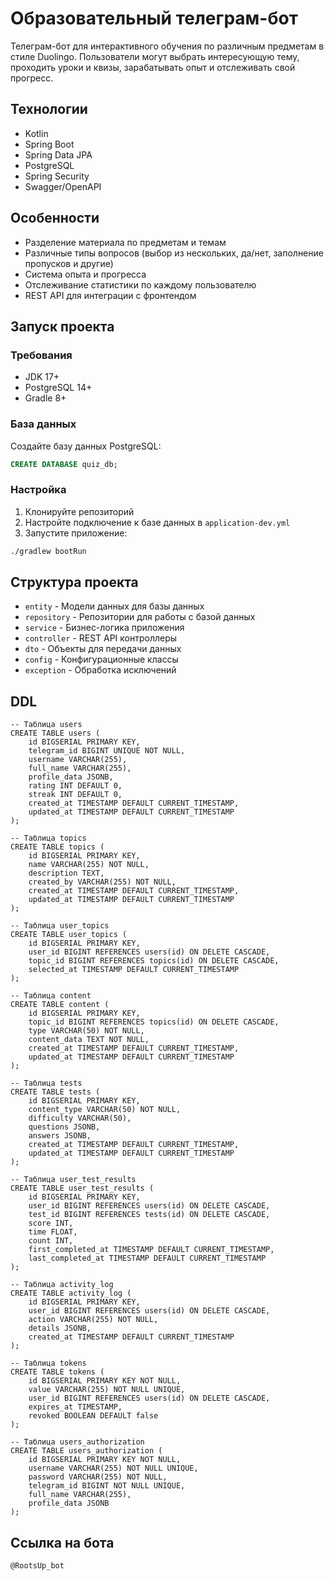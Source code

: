 # Образовательный телеграм-бот

Телеграм-бот для интерактивного обучения по различным предметам в стиле Duolingo. Пользователи могут выбрать интересующую тему, проходить уроки и квизы, зарабатывать опыт и отслеживать свой прогресс.

## Технологии

- Kotlin
- Spring Boot
- Spring Data JPA
- PostgreSQL
- Spring Security
- Swagger/OpenAPI

## Особенности

- Разделение материала по предметам и темам
- Различные типы вопросов (выбор из нескольких, да/нет, заполнение пропусков и другие)
- Система опыта и прогресса
- Отслеживание статистики по каждому пользователю
- REST API для интеграции с фронтендом

## Запуск проекта

### Требования

- JDK 17+
- PostgreSQL 14+
- Gradle 8+

### База данных

Создайте базу данных PostgreSQL:

```sql
CREATE DATABASE quiz_db;
```

### Настройка

1. Клонируйте репозиторий
2. Настройте подключение к базе данных в `application-dev.yml`
3. Запустите приложение:

```bash
./gradlew bootRun
```

## Структура проекта

- `entity` - Модели данных для базы данных
- `repository` - Репозитории для работы с базой данных
- `service` - Бизнес-логика приложения
- `controller` - REST API контроллеры
- `dto` - Объекты для передачи данных
- `config` - Конфигурационные классы
- `exception` - Обработка исключений


## DDL

```
-- Таблица users
CREATE TABLE users (
    id BIGSERIAL PRIMARY KEY,
    telegram_id BIGINT UNIQUE NOT NULL,
    username VARCHAR(255),
    full_name VARCHAR(255),
    profile_data JSONB,
    rating INT DEFAULT 0,
    streak INT DEFAULT 0,
    created_at TIMESTAMP DEFAULT CURRENT_TIMESTAMP,
    updated_at TIMESTAMP DEFAULT CURRENT_TIMESTAMP
);

-- Таблица topics
CREATE TABLE topics (
    id BIGSERIAL PRIMARY KEY,
    name VARCHAR(255) NOT NULL,
    description TEXT,
    created_by VARCHAR(255) NOT NULL,
    created_at TIMESTAMP DEFAULT CURRENT_TIMESTAMP,
    updated_at TIMESTAMP DEFAULT CURRENT_TIMESTAMP
);

-- Таблица user_topics
CREATE TABLE user_topics (
    id BIGSERIAL PRIMARY KEY,
    user_id BIGINT REFERENCES users(id) ON DELETE CASCADE,
    topic_id BIGINT REFERENCES topics(id) ON DELETE CASCADE,
    selected_at TIMESTAMP DEFAULT CURRENT_TIMESTAMP
);

-- Таблица content
CREATE TABLE content (
    id BIGSERIAL PRIMARY KEY,
    topic_id BIGINT REFERENCES topics(id) ON DELETE CASCADE,
    type VARCHAR(50) NOT NULL,
    content_data TEXT NOT NULL,
    created_at TIMESTAMP DEFAULT CURRENT_TIMESTAMP,
    updated_at TIMESTAMP DEFAULT CURRENT_TIMESTAMP
);

-- Таблица tests
CREATE TABLE tests (
    id BIGSERIAL PRIMARY KEY,
    content_type VARCHAR(50) NOT NULL,
    difficulty VARCHAR(50),
    questions JSONB,
    answers JSONB,
    created_at TIMESTAMP DEFAULT CURRENT_TIMESTAMP,
    updated_at TIMESTAMP DEFAULT CURRENT_TIMESTAMP
);

-- Таблица user_test_results
CREATE TABLE user_test_results (
    id BIGSERIAL PRIMARY KEY,
    user_id BIGINT REFERENCES users(id) ON DELETE CASCADE,
    test_id BIGINT REFERENCES tests(id) ON DELETE CASCADE,
    score INT,
    time FLOAT,
    count INT,
    first_completed_at TIMESTAMP DEFAULT CURRENT_TIMESTAMP,
    last_completed_at TIMESTAMP DEFAULT CURRENT_TIMESTAMP
);

-- Таблица activity_log
CREATE TABLE activity_log (
    id BIGSERIAL PRIMARY KEY,
    user_id BIGINT REFERENCES users(id) ON DELETE CASCADE,
    action VARCHAR(255) NOT NULL,
    details JSONB,
    created_at TIMESTAMP DEFAULT CURRENT_TIMESTAMP
);

-- Таблица tokens
CREATE TABLE tokens (
    id BIGSERIAL PRIMARY KEY NOT NULL,
    value VARCHAR(255) NOT NULL UNIQUE,
    user_id BIGINT REFERENCES users(id) ON DELETE CASCADE,
    expires_at TIMESTAMP,
    revoked BOOLEAN DEFAULT false
);

-- Таблица users_authorization
CREATE TABLE users_authorization (
    id BIGSERIAL PRIMARY KEY NOT NULL,
    username VARCHAR(255) NOT NULL UNIQUE,
    password VARCHAR(255) NOT NULL,
    telegram_id BIGINT NOT NULL UNIQUE,
    full_name VARCHAR(255),
    profile_data JSONB
);
```
## Ссылка на бота
```
@RootsUp_bot
```
